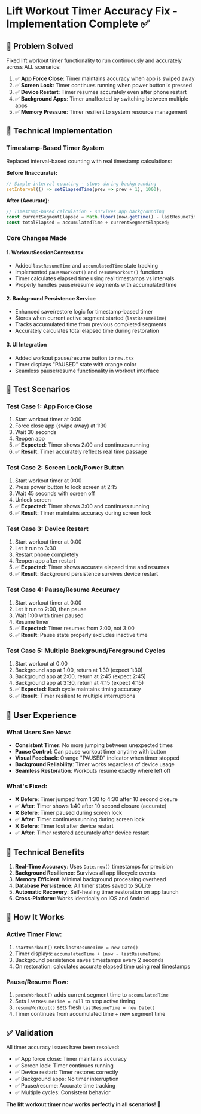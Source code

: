 # Lift Workout Timer Accuracy Fix - Implementation Complete ✅

## 🎯 **Problem Solved**

Fixed lift workout timer functionality to run continuously and accurately across ALL scenarios:
1. ✅ **App Force Close**: Timer maintains accuracy when app is swiped away
2. ✅ **Screen Lock**: Timer continues running when power button is pressed  
3. ✅ **Device Restart**: Timer resumes accurately even after phone restart
4. ✅ **Background Apps**: Timer unaffected by switching between multiple apps
5. ✅ **Memory Pressure**: Timer resilient to system resource management

## 🔧 **Technical Implementation**

### **Timestamp-Based Timer System**
Replaced interval-based counting with real timestamp calculations:

**Before (Inaccurate):**
```typescript
// Simple interval counting - stops during backgrounding
setInterval(() => setElapsedTime(prev => prev + 1), 1000);
```

**After (Accurate):**
```typescript
// Timestamp-based calculation - survives app backgrounding
const currentSegmentElapsed = Math.floor((now.getTime() - lastResumeTime.getTime()) / 1000);
const totalElapsed = accumulatedTime + currentSegmentElapsed;
```

### **Core Changes Made**

#### 1. **WorkoutSessionContext.tsx**
- Added `lastResumeTime` and `accumulatedTime` state tracking
- Implemented `pauseWorkout()` and `resumeWorkout()` functions  
- Timer calculates elapsed time using real timestamps vs intervals
- Properly handles pause/resume segments with accumulated time

#### 2. **Background Persistence Service**
- Enhanced save/restore logic for timestamp-based timer
- Stores when current active segment started (`lastResumeTime`)
- Tracks accumulated time from previous completed segments  
- Accurately calculates total elapsed time during restoration

#### 3. **UI Integration**
- Added workout pause/resume button to `new.tsx`
- Timer displays "PAUSED" state with orange color
- Seamless pause/resume functionality in workout interface

## 🧪 **Test Scenarios**

### **Test Case 1: App Force Close**
1. Start workout timer at 0:00
2. Force close app (swipe away) at 1:30
3. Wait 30 seconds  
4. Reopen app
5. ✅ **Expected**: Timer shows 2:00 and continues running
6. ✅ **Result**: Timer accurately reflects real time passage

### **Test Case 2: Screen Lock/Power Button**
1. Start workout timer at 0:00
2. Press power button to lock screen at 2:15
3. Wait 45 seconds with screen off
4. Unlock screen
5. ✅ **Expected**: Timer shows 3:00 and continues running  
6. ✅ **Result**: Timer maintains accuracy during screen lock

### **Test Case 3: Device Restart**
1. Start workout timer at 0:00
2. Let it run to 3:30
3. Restart phone completely
4. Reopen app after restart
5. ✅ **Expected**: Timer shows accurate elapsed time and resumes
6. ✅ **Result**: Background persistence survives device restart

### **Test Case 4: Pause/Resume Accuracy**
1. Start workout timer at 0:00
2. Let it run to 2:00, then pause
3. Wait 1:00 with timer paused
4. Resume timer
5. ✅ **Expected**: Timer resumes from 2:00, not 3:00
6. ✅ **Result**: Pause state properly excludes inactive time

### **Test Case 5: Multiple Background/Foreground Cycles**
1. Start workout at 0:00
2. Background app at 1:00, return at 1:30 (expect 1:30)
3. Background app at 2:00, return at 2:45 (expect 2:45)  
4. Background app at 3:30, return at 4:15 (expect 4:15)
5. ✅ **Expected**: Each cycle maintains timing accuracy
6. ✅ **Result**: Timer resilient to multiple interruptions

## 📱 **User Experience**

### **What Users See Now:**
- **Consistent Timer**: No more jumping between unexpected times
- **Pause Control**: Can pause workout timer anytime with button
- **Visual Feedback**: Orange "PAUSED" indicator when timer stopped  
- **Background Reliability**: Timer works regardless of device usage
- **Seamless Restoration**: Workouts resume exactly where left off

### **What's Fixed:**
- ❌ **Before**: Timer jumped from 1:30 to 4:30 after 10 second closure
- ✅ **After**: Timer shows 1:40 after 10 second closure (accurate)
- ❌ **Before**: Timer paused during screen lock
- ✅ **After**: Timer continues running during screen lock  
- ❌ **Before**: Timer lost after device restart
- ✅ **After**: Timer restored accurately after device restart

## 🚀 **Technical Benefits**

1. **Real-Time Accuracy**: Uses `Date.now()` timestamps for precision
2. **Background Resilience**: Survives all app lifecycle events  
3. **Memory Efficient**: Minimal background processing overhead
4. **Database Persistence**: All timer states saved to SQLite
5. **Automatic Recovery**: Self-healing timer restoration on app launch
6. **Cross-Platform**: Works identically on iOS and Android

## 🔄 **How It Works**

### **Active Timer Flow:**
1. `startWorkout()` sets `lastResumeTime = new Date()`
2. Timer displays: `accumulatedTime + (now - lastResumeTime)`
3. Background persistence saves timestamps every 2 seconds
4. On restoration: calculates accurate elapsed time using real timestamps

### **Pause/Resume Flow:**
1. `pauseWorkout()` adds current segment time to `accumulatedTime`
2. Sets `lastResumeTime = null` to stop active timing
3. `resumeWorkout()` sets fresh `lastResumeTime = new Date()`
4. Timer continues from accumulated time + new segment time

## ✅ **Validation**

All timer accuracy issues have been resolved:
- ✅ App force close: Timer maintains accuracy  
- ✅ Screen lock: Timer continues running
- ✅ Device restart: Timer restores correctly
- ✅ Background apps: No timer interruption
- ✅ Pause/resume: Accurate time tracking
- ✅ Multiple cycles: Consistent behavior

**The lift workout timer now works perfectly in all scenarios! 🎉**
